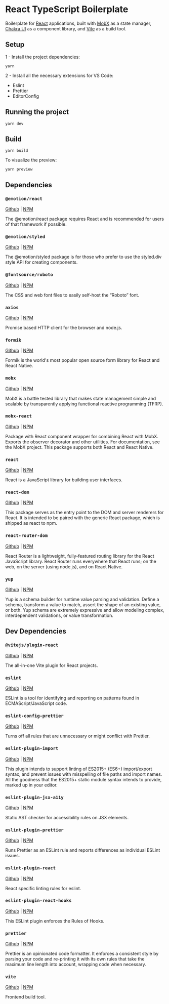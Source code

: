 # React TypeScript Boilerplate

Boilerplate for [React](https://pt-br.reactjs.org) applications, built with [MobX](https://mobx.js.org) as a state manager, [Chakra UI](https://chakra-ui.com) as a component library, and [Vite](https://vitejs.dev) as a build tool.

## Setup

1 - Install the project dependencies:

```
yarn
```

2 - Install all the necessary extensions for VS Code:

- Eslint
- Prettier
- EditorConfig

## Running the project

```
yarn dev
```

## Build

```
yarn build
```

To visualize the preview:

```
yarn preview
```

## Dependencies

### `@emotion/react`

[Github](https://github.com/emotion-js/emotion/tree/main/packages/react) | [NPM](https://www.npmjs.com/package/@emotion/react)

The @emotion/react package requires React and is recommended for users of that framework if possible.

### `@emotion/styled`

[Github](https://github.com/emotion-js/emotion/tree/main/packages/styled) | [NPM](https://www.npmjs.com/package/@emotion/styled)

The @emotion/styled package is for those who prefer to use the styled.div style API for creating components.

### `@fontsource/roboto`

[Github](https://github.com/fontsource/fontsource) | [NPM](https://www.npmjs.com/package/@fontsource/roboto)

The CSS and web font files to easily self-host the “Roboto” font.

### `axios`

[Github](https://github.com/axios/axios) | [NPM](https://www.npmjs.com/package/axios)

Promise based HTTP client for the browser and node.js.

### `formik`

[Github](https://github.com/jaredpalmer/formik) | [NPM](https://www.npmjs.com/package/formik)

Formik is the world's most popular open source form library for React and React Native.

### `mobx`

[Github](https://github.com/mobxjs/mobx) | [NPM](https://www.npmjs.com/package/mobx)

MobX is a battle tested library that makes state management simple and scalable by transparently applying functional reactive programming (TFRP).

### `mobx-react`

[Github](https://github.com/mobxjs/mobx) | [NPM](https://www.npmjs.com/package/mobx-react)

Package with React component wrapper for combining React with MobX. Exports the observer decorator and other utilities. For documentation, see the MobX project. This package supports both React and React Native.

### `react`

[Github](https://github.com/facebook/react) | [NPM](https://www.npmjs.com/package/react)

React is a JavaScript library for building user interfaces.

### `react-dom`

[Github](https://github.com/facebook/react) | [NPM](https://www.npmjs.com/package/react-dom)

This package serves as the entry point to the DOM and server renderers for React. It is intended to be paired with the generic React package, which is shipped as react to npm.

### `react-router-dom`

[Github](https://github.com/remix-run/react-router) | [NPM](https://www.npmjs.com/package/react-router-dom)

React Router is a lightweight, fully-featured routing library for the React JavaScript library. React Router runs everywhere that React runs; on the web, on the server (using node.js), and on React Native.

### `yup`

[Github](https://github.com/jquense/yup) | [NPM](https://www.npmjs.com/package/yup)

Yup is a schema builder for runtime value parsing and validation. Define a schema, transform a value to match, assert the shape of an existing value, or both. Yup schema are extremely expressive and allow modeling complex, interdependent validations, or value transformation.

## Dev Dependencies

### `@vitejs/plugin-react`

[Github](https://github.com/vitejs/vite) | [NPM](https://www.npmjs.com/package/@vitejs/plugin-react)

The all-in-one Vite plugin for React projects.

### `eslint`

[Github](https://github.com/eslint/eslint) | [NPM](https://www.npmjs.com/package/eslint)

ESLint is a tool for identifying and reporting on patterns found in ECMAScript/JavaScript code.

### `eslint-config-prettier`

[Github](https://github.com/prettier/eslint-config-prettier) | [NPM](https://www.npmjs.com/package/eslint-config-prettier)

Turns off all rules that are unnecessary or might conflict with Prettier.

### `eslint-plugin-import`

[Github](https://github.com/import-js/eslint-plugin-import) | [NPM](https://www.npmjs.com/package/eslint-plugin-import)

This plugin intends to support linting of ES2015+ (ES6+) import/export syntax, and prevent issues with misspelling of file paths and import names. All the goodness that the ES2015+ static module syntax intends to provide, marked up in your editor.

### `eslint-plugin-jsx-a11y`

[Github](https://github.com/jsx-eslint/eslint-plugin-jsx-a11y) | [NPM](https://www.npmjs.com/package/eslint-plugin-jsx-a11y)

Static AST checker for accessibility rules on JSX elements.

### `eslint-plugin-prettier`

[Github](https://github.com/prettier/eslint-plugin-prettier) | [NPM](https://www.npmjs.com/package/eslint-plugin-prettier)

Runs Prettier as an ESLint rule and reports differences as individual ESLint issues.

### `eslint-plugin-react`

[Github](https://github.com/yannickcr/eslint-plugin-react) | [NPM](https://www.npmjs.com/package/eslint-plugin-react)

React specific linting rules for eslint.

### `eslint-plugin-react-hooks`

[Github](https://github.com/facebook/react) | [NPM](https://www.npmjs.com/package/eslint-plugin-react-hooks)

This ESLint plugin enforces the Rules of Hooks.

### `prettier`

[Github](https://github.com/prettier/prettier) | [NPM](https://www.npmjs.com/package/prettier)

Prettier is an opinionated code formatter. It enforces a consistent style by parsing your code and re-printing it with its own rules that take the maximum line length into account, wrapping code when necessary.

### `vite`

[Github](https://github.com/vitejs/vite) | [NPM](https://www.npmjs.com/package/vite)

Frontend build tool.
